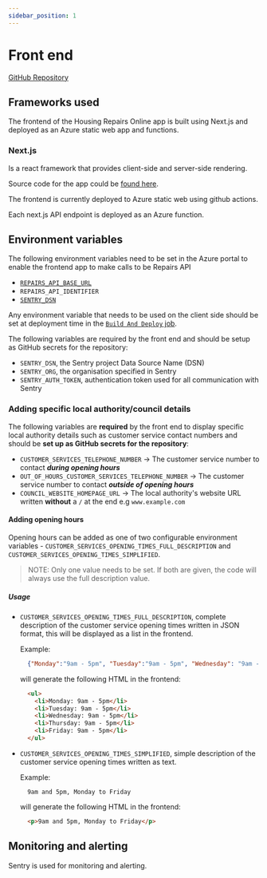 ```yaml
---
sidebar_position: 1
---
```

# Front end

<a class="badge badge--secondary" href="https://github.com/City-of-Lincoln-Council/housing-repairs-online-frontend">GitHub Repository</a>

## Frameworks used

The frontend of the Housing Repairs Online app is built using Next.js and
deployed as an Azure static web app and functions.

### Next.js

Is a react framework that provides client-side and server-side rendering.

Source code for the app could be [found here](https://github.com/City-of-Lincoln-Council/housing-repairs-online-frontend).

The frontend is currently deployed to Azure static web using github actions.

Each next.js API endpoint is deployed as an Azure function.

## Environment variables

The following environment variables need to be set in the Azure portal to enable
the frontend app to make calls to be Repairs API

- [`REPAIRS_API_BASE_URL`](../repairs-api/intro)
- `REPAIRS_API_IDENTIFIER`
- [`SENTRY_DSN`](../alerting-and-monitoring/intro#azure-component-setup)

Any environment variable that needs to be used on the client side should be set
at deployment time in the [`Build And Deploy` job](https://github.com/City-of-Lincoln-Council/housing-repairs-online-frontend/blob/main/.github/workflows/azure-static-web-apps-purple-desert-05060ea03.yml#L100).

The following variables are required by the front end and should be setup as GitHub secrets for the repository:

- `SENTRY_DSN`, the Sentry project Data Source Name (DSN)
- `SENTRY_ORG`, the organisation specified in Sentry
- `SENTRY_AUTH_TOKEN`, authentication token used for all communication with Sentry
  
### Adding specific local authority/council details

The following variables are **required** by the front end to display specific local authority details such as customer service contact numbers and should be **set up as GitHub secrets for the repository**:

- `CUSTOMER_SERVICES_TELEPHONE_NUMBER` -> The customer service number to contact ***during opening hours***
- `OUT_OF_HOURS_CUSTOMER_SERVICES_TELEPHONE_NUMBER` -> The customer service number to contact ***outside of opening hours***
- `COUNCIL_WEBSITE_HOMEPAGE_URL` -> The local authority's website URL written **without** a `/` at the end e.g `www.example.com`
  
#### Adding opening hours

Opening hours can be added as one of two configurable environment variables - `CUSTOMER_SERVICES_OPENING_TIMES_FULL_DESCRIPTION` and `CUSTOMER_SERVICES_OPENING_TIMES_SIMPLIFIED`.
>NOTE: Only one value needs to be set. If both are given, the code will always use the full description value.

##### Usage

- `CUSTOMER_SERVICES_OPENING_TIMES_FULL_DESCRIPTION`, complete description of the customer service opening times written in JSON format, this will be displayed as a list in the frontend.
  
  Example:

    ```json
      {"Monday":"9am - 5pm", "Tuesday":"9am - 5pm", "Wednesday": "9am - 5pm", "Thursday": "9am - 5pm", "Friday": "9am - 5pm"}
    ```

  will generate the following HTML in the frontend:

    ```html
      <ul>
        <li>Monday: 9am - 5pm</li>
        <li>Tuesday: 9am - 5pm</li>
        <li>Wednesday: 9am - 5pm</li>
        <li>Thursday: 9am - 5pm</li>
        <li>Friday: 9am - 5pm</li>
      </ul>
  ```

- `CUSTOMER_SERVICES_OPENING_TIMES_SIMPLIFIED`, simple description of the customer service opening times written as text.

  Example:

    ```text
      9am and 5pm, Monday to Friday
    ```

  will generate the following HTML in the frontend:

    ```html
      <p>9am and 5pm, Monday to Friday</p>
  ```

## Monitoring and alerting

Sentry is used for monitoring and alerting.
